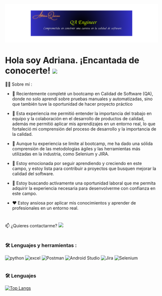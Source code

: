 <div id="header" align="center">
  <img decoding="async" src="https://github.com/QAquiceno14/QAquiceno14/blob/main/QA.png" width="2000"/>
</div>

<h1>
  Hola soy Adriana. ¡Encantada de conocerte!
  <img decoding="async" src="https://media.giphy.com/media/hvRJCLFzcasrR4ia7z/giphy.gif" width="30px"/>
</h1>


👩‍💻 Sobre mí :

- 🔭 Recientemente completé un bootcamp en Calidad de Software (QA), donde no solo aprendí sobre pruebas manuales y automatizadas, sino que también tuve la oportunidad de hacer proyecto práctico

- 🌱  Esta experiencia me permitió entender la importancia del trabajo en equipo y la colaboración en el desarrollo de productos de calidad, además me permitió aplicar mis aprendizajes en un entorno real, lo que fortaleció mi comprensión del proceso de desarrollo y la importancia de la calidad.

- 🤔 Aunque tu experiencia se limite al bootcamp, me ha dado una sólida comprensión de las metodologías ágiles y las herramientas más utilizadas en la industria, como Selenium y JIRA. 

- 💬 Estoy emocionada por seguir aprendiendo y creciendo en este campo, y estoy lista para contribuir a proyectos que busquen mejorar la calidad del software.

- 👯 Estoy buscando activamente una oportunidad laboral que me permita adquirir la experiencia necesaria para desenvolverme con confianza en este campo.

- ❤️ Estoy ansiosa por aplicar mis conocimientos y aprender de profesionales en un entorno real.

<h1>

</h1>
  

📫 ¿Quieres contactarme? 
[![](https://img.shields.io/badge/LinkedIn-0077B5?style=for-the-badge&logo=linkedin&logoColor=white)](https://www.linkedin.com/in/noelianav/)

<h1>

</h1>


### :hammer_and_wrench: Lenguajes y herramientas :
<div id="header" align="left">
    <img decoding="async" src="https://img.shields.io/badge/Python-3776AB?style=for-the-badge&logo=python&logoColor=white" alt="python"/>  </a>
 <img decoding="async" src="https://img.shields.io/badge/Microsoft_Excel-217346?style=for-the-badge&logo=microsoft-excel&logoColor=white" alt="excel"/>  </a>
  <img decoding="async" src="https://img.shields.io/badge/Postman-217346()?style=for-the-badge&logo=Postman&logoColor=white" alt="Postman"/>  </a> 
   <img decoding="async" src="https://img.shields.io/badge/Android Studio-217346E?style=for-the-badge&logo=Android Studio&logoColor=white" alt="Android Studio"/>  </a> 
   <img decoding="async" src="https://img.shields.io/badge/Jira-217346H?style=for-the-badge&logo=Jira&logoColor=white" alt="Jira"/>  </a> 
   <img decoding="async" src="https://img.shields.io/badge/Selenium-217346OP?style=for-the-badge&logo=Selenium&logoColor=white" alt="Selenium"/>  </a>
  
<h1>

</h1>

 
### :hammer_and_wrench: Lenguajes
[![Top Langs](https://github-readme-stats.vercel.app/api/top-langs/?username=noelianav91&layout=compact&theme=vision-friendly-dark)](https://github.com/anuraghazra/github-readme-stats)

<h1>

</h1>



 

 
 
    

